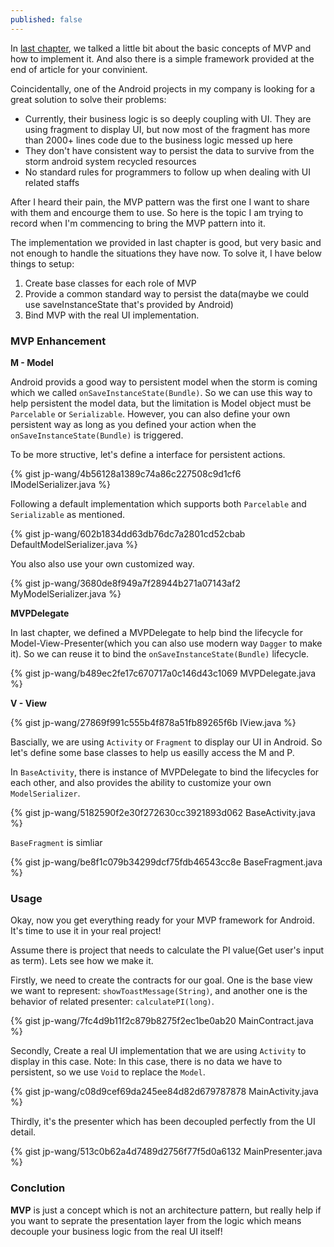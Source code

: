 ```yaml
---
published: false
---
```

In [last chapter](https://jp-wang.github.io/mvp-01/), we talked a little bit about the basic concepts of MVP and how to implement it. And also there is a simple framework provided at the end of article for your convinient.

Coincidentally, one of the Android projects in my company is looking for a great solution to solve their problems:
* Currently, their business logic is so deeply coupling with UI. They are using fragment to display UI, but now most of the fragment has more than 2000+ lines code due to the business logic messed up here
* They don't have consistent way to persist the data to survive from the storm android system recycled resources
* No standard rules for programmers to follow up when dealing with UI related staffs

After I heard their pain, the MVP pattern was the first one I want to share with them and encourge them to use. So here is the topic I am trying to record when I'm commencing to bring the MVP pattern into it.

The implementation we provided in last chapter is good, but very basic and not enough to handle the situations they have now. To solve it, I have below things to setup:

1. Create base classes for each role of MVP
2. Provide a common standard way to persist the data(maybe we could use saveInstanceState that's provided by Android)
3. Bind MVP with the real UI implementation.

### MVP Enhancement

**M - Model**

Android provids a good way to persistent model when the storm is coming which we called `onSaveInstanceState(Bundle)`. So we can use this way to help persistent the model data, but the limitation is Model object must be `Parcelable` or `Serializable`. However, you can also define your own persistent way as long as you defined your action when the `onSaveInstanceState(Bundle)` is triggered.

To be more structive, let's define a interface for persistent actions.

{% gist jp-wang/4b56128a1389c74a86c227508c9d1cf6 IModelSerializer.java %}

Following a default implementation which supports both `Parcelable` and `Serializable` as mentioned.

{% gist jp-wang/602b1834dd63db76dc7a2801cd52cbab DefaultModelSerializer.java %}

You also also use your own customized way.

{% gist jp-wang/3680de8f949a7f28944b271a07143af2 MyModelSerializer.java %}

**MVPDelegate**

In last chapter, we defined a MVPDelegate to help bind the lifecycle for Model-View-Presenter(which you can also use modern way `Dagger` to make it). So we can reuse it to bind the `onSaveInstanceState(Bundle)` lifecycle.

{% gist jp-wang/b489ec2fe17c670717a0c146d43c1069 MVPDelegate.java %}

**V - View**

{% gist jp-wang/27869f991c555b4f878a51fb89265f6b IView.java %}

Bascially, we are using `Activity` or `Fragment` to display our UI in Android. So let's define some base classes to help us easilly access the M and P.

In `BaseActivity`, there is instance of MVPDelegate to bind the lifecycles for each other, and also provides the ability to customize your own `ModelSerializer`.

{% gist jp-wang/5182590f2e30f272630cc3921893d062 BaseActivity.java %}

`BaseFragment` is simliar

{% gist jp-wang/be8f1c079b34299dcf75fdb46543cc8e BaseFragment.java %}


### Usage

Okay, now you get everything ready for your MVP framework for Android. It's time to use it in your real project! 

Assume there is project that needs to calculate the PI value(Get user's input as term). Lets see how we make it.

Firstly, we need to create the contracts for our goal. One is the base view we want to represent: `showToastMessage(String)`, and another one is the behavior of related presenter: `calculatePI(long)`.

{% gist jp-wang/7fc4d9b11f2c879b8275f2ec1be0ab20 MainContract.java %}

Secondly, Create a real UI implementation that we are using `Activity` to display in this case. Note: In this case, there is no data we have to persistent, so we use `Void` to replace the `Model`.

{% gist jp-wang/c08d9cef69da245ee84d82d679787878 MainActivity.java %}

Thirdly, it's the presenter which has been decoupled perfectly from the UI detail.

{% gist jp-wang/513c0b62a4d7489d2756f77f5d0a6132 MainPresenter.java %}

### Conclution

**MVP** is just a concept which is not an architecture pattern, but really help if you want to seprate the presentation layer from the logic which means decouple your business logic from the real UI itself!
